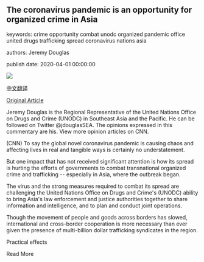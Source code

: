 ## The coronavirus pandemic is an opportunity for organized crime in Asia

keywords: crime opportunity combat unodc organized pandemic office united drugs trafficking spread coronavirus nations asia

authors: Jeremy Douglas

publish date: 2020-04-01 00:00:00

![](https://cdn.cnn.com/cnnnext/dam/assets/200324083914-01-southeast-asia-border-super-tease.jpg)

[中文翻译](The%20coronavirus%20pandemic%20is%20an%20opportunity%20for%20organized%20crime%20in%20Asia_zh.md)

[Original Article](https://edition.cnn.com/2020/04/01/opinions/coronavirus-law-enforcement-asia-intl-hnk/index.html)

Jeremy Douglas is the Regional Representative of the United Nations Office on Drugs and Crime (UNODC) in Southeast Asia and the Pacific. He can be followed on Twitter @jdouglasSEA. The opinions expressed in this commentary are his. View more opinion articles on CNN.

(CNN) To say the global novel coronavirus pandemic is causing chaos and affecting lives in real and tangible ways is certainly no understatement.

But one impact that has not received significant attention is how its spread is hurting the efforts of governments to combat transnational organized crime and trafficking -- especially in Asia, where the outbreak began.

The virus and the strong measures required to combat its spread are challenging the United Nations Office on Drugs and Crime's (UNODC) ability to bring Asia's law enforcement and justice authorities together to share information and intelligence, and to plan and conduct joint operations.

Though the movement of people and goods across borders has slowed, international and cross-border cooperation is more necessary than ever given the presence of multi-billion dollar trafficking syndicates in the region.

Practical effects

Read More